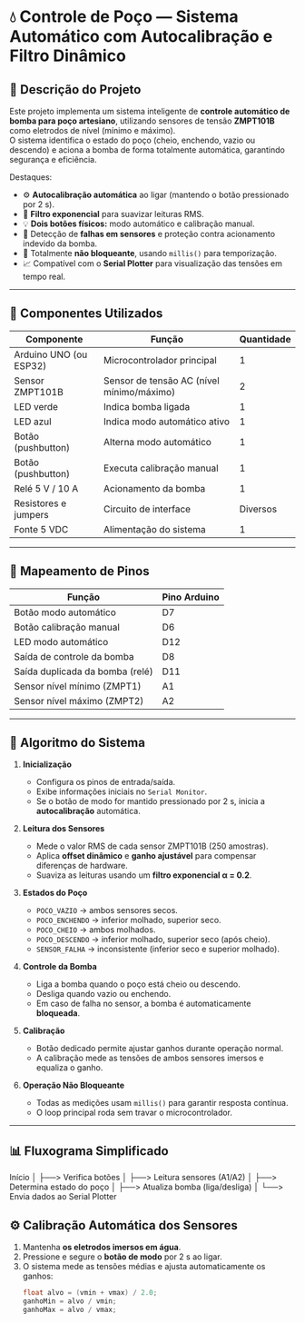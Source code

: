 # 💧 Controle de Poço — Sistema Automático com Autocalibração e Filtro Dinâmico

## 🧠 Descrição do Projeto
Este projeto implementa um sistema inteligente de **controle automático de bomba para poço artesiano**, utilizando sensores de tensão **ZMPT101B** como eletrodos de nível (mínimo e máximo).  
O sistema identifica o estado do poço (cheio, enchendo, vazio ou descendo) e aciona a bomba de forma totalmente automática, garantindo segurança e eficiência.

Destaques:
- ⚙️ **Autocalibração automática** ao ligar (mantendo o botão pressionado por 2 s).  
- 🧩 **Filtro exponencial** para suavizar leituras RMS.  
- 💡 **Dois botões físicos:** modo automático e calibração manual.  
- 🚨 Detecção de **falhas em sensores** e proteção contra acionamento indevido da bomba.  
- 🔋 Totalmente **não bloqueante**, usando `millis()` para temporização.  
- 📈 Compatível com o **Serial Plotter** para visualização das tensões em tempo real.

---

## 🔧 Componentes Utilizados

| Componente              | Função                                       | Quantidade |
|--------------------------|----------------------------------------------|-------------|
| Arduino UNO (ou ESP32)   | Microcontrolador principal                   | 1 |
| Sensor ZMPT101B          | Sensor de tensão AC (nível mínimo/máximo)    | 2 |
| LED verde                | Indica bomba ligada                          | 1 |
| LED azul                 | Indica modo automático ativo                 | 1 |
| Botão (pushbutton)       | Alterna modo automático                      | 1 |
| Botão (pushbutton)       | Executa calibração manual                    | 1 |
| Relé 5 V / 10 A          | Acionamento da bomba                         | 1 |
| Resistores e jumpers     | Circuito de interface                        | Diversos |
| Fonte 5 VDC              | Alimentação do sistema                       | 1 |

---

## 🔌 Mapeamento de Pinos

| Função                          | Pino Arduino |
|----------------------------------|--------------|
| Botão modo automático            | D7 |
| Botão calibração manual          | D6 |
| LED modo automático              | D12 |
| Saída de controle da bomba       | D8 |
| Saída duplicada da bomba (relé)  | D11 |
| Sensor nível mínimo (ZMPT1)      | A1 |
| Sensor nível máximo (ZMPT2)      | A2 |

---

## 🧩 Algoritmo do Sistema

1. **Inicialização**
   - Configura os pinos de entrada/saída.  
   - Exibe informações iniciais no `Serial Monitor`.  
   - Se o botão de modo for mantido pressionado por 2 s, inicia a **autocalibração** automática.

2. **Leitura dos Sensores**
   - Mede o valor RMS de cada sensor ZMPT101B (250 amostras).  
   - Aplica **offset dinâmico** e **ganho ajustável** para compensar diferenças de hardware.  
   - Suaviza as leituras usando um **filtro exponencial α = 0.2**.

3. **Estados do Poço**
   - `POCO_VAZIO` → ambos sensores secos.  
   - `POCO_ENCHENDO` → inferior molhado, superior seco.  
   - `POCO_CHEIO` → ambos molhados.  
   - `POCO_DESCENDO` → inferior molhado, superior seco (após cheio).  
   - `SENSOR_FALHA` → inconsistente (inferior seco e superior molhado).

4. **Controle da Bomba**
   - Liga a bomba quando o poço está cheio ou descendo.  
   - Desliga quando vazio ou enchendo.  
   - Em caso de falha no sensor, a bomba é automaticamente **bloqueada**.

5. **Calibração**
   - Botão dedicado permite ajustar ganhos durante operação normal.  
   - A calibração mede as tensões de ambos sensores imersos e equaliza o ganho.

6. **Operação Não Bloqueante**
   - Todas as medições usam `millis()` para garantir resposta contínua.  
   - O loop principal roda sem travar o microcontrolador.

---

## 📊 Fluxograma Simplificado

Início
│
├──> Verifica botões
│
├──> Leitura sensores (A1/A2)
│
├──> Determina estado do poço
│
├──> Atualiza bomba (liga/desliga)
│
└──> Envia dados ao Serial Plotter


## ⚙️ Calibração Automática dos Sensores

1. Mantenha **os eletrodos imersos em água**.  
2. Pressione e segure o **botão de modo** por 2 s ao ligar.  
3. O sistema mede as tensões médias e ajusta automaticamente os ganhos:  
   ```cpp
   float alvo = (vmin + vmax) / 2.0;
   ganhoMin = alvo / vmin;
   ganhoMax = alvo / vmax;
